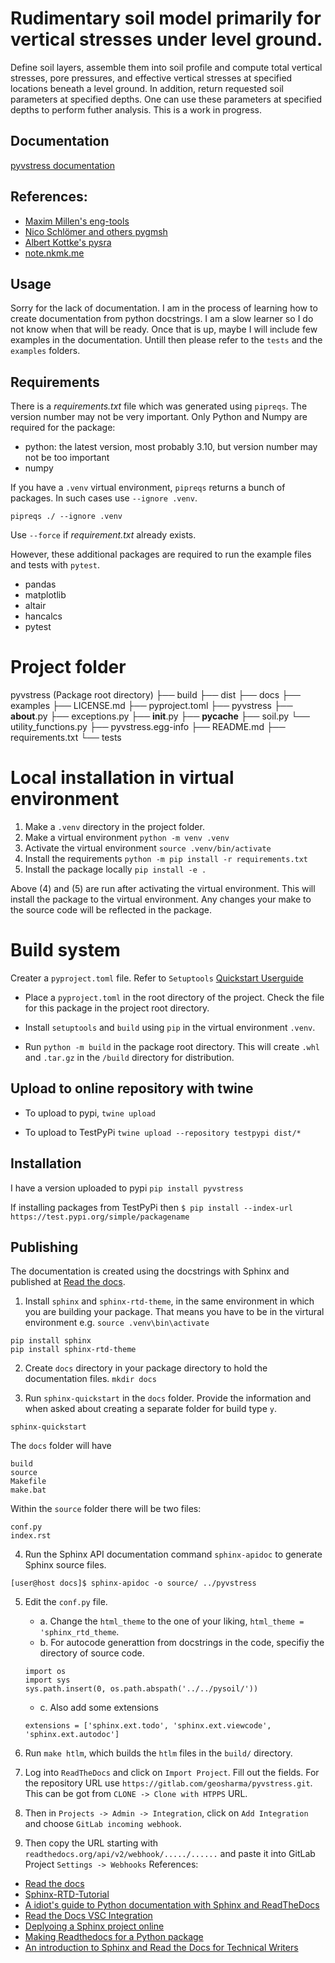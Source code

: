# Rudimentary soil model primarily for vertical stresses under level ground.
Define soil layers, assemble them into soil profile and compute total vertical stresses, pore pressures, and effective vertical stresses at specified locations beneath a level ground. In addition, return requested soil parameters at specified depths. One can use these parameters at specified depths to perform futher analysis. This is a work in progress.

## Documentation
[pyvstress documentation](https://pyvstress.readthedocs.io/en/latest/)


## References:
 - [Maxim Millen's eng-tools](https://github.com/eng-tools)
 - [Nico Schlömer and others pygmsh](https://github.com/nschloe/pygmsh)
 - [Albert Kottke's pysra](https://github.com/arkottke/pysra)
 - [note.nkmk.me](https://note.nkmk.me/en/python-pip-install-requirements/)

## Usage
Sorry for the lack of documentation. I am in the process of learning how to create documentation from python docstrings. I am a slow learner so I do not know when that will be ready. Once that is up, maybe I will include few examples in the documentation. Untill then please refer to the `tests` and the `examples` folders. 

## Requirements
There is a *requirements.txt* file which was generated using `pipreqs`. The version number may not be very important. Only Python and Numpy are required for the package:
 - python: the latest version, most probably 3.10, but version number may not be too important
 - numpy

If you have a `.venv` virtual environment, `pipreqs` returns a bunch of packages. In such cases use `--ignore .venv`.

```
pipreqs ./ --ignore .venv
```
Use `--force` if *requirement.txt* already exists.

However, these additional packages are required to run the example files and tests with `pytest`.
 - pandas
 - matplotlib
 - altair
 - hancalcs
 - pytest

# Project folder
pyvstress (Package root directory)
├── build
├── dist
├── docs
├── examples
├── LICENSE.md
├── pyproject.toml
├── pyvstress
    ├── __about__.py
    ├── exceptions.py
    ├── __init__.py
    ├── __pycache__
    ├── soil.py
    └── utility_functions.py
├── pyvstress.egg-info
├── README.md
├── requirements.txt
└── tests


# Local installation in virtual environment
1. Make a `.venv` directory in the project folder.
2. Make a virtual environment `python -m venv .venv`
3. Activate the virtual environment `source .venv/bin/activate`
4. Install the requirements `python -m pip install -r requirements.txt`
5. Install the package locally `pip install -e .`

Above (4) and (5) are run after activating the virtual environment. This will install the package to the virtual environment. Any changes your make to the source code will be reflected in the package.

# Build system
Creater a `pyproject.toml` file. Refer to `Setuptools` [Quickstart Userguide](https://setuptools.pypa.io/en/latest/userguide/quickstart.html)

- Place a `pyproject.toml` in the root directory of the project. Check the file for this package in the project root directory.

- Install `setuptools` and `build` using `pip` in the virtual environment `.venv`.

- Run `python -m build` in the package root directory. This will create `.whl` and `.tar.gz` in the `/build` directory for distribution. 


## Upload to online repository with twine

- To upload to pypi, `twine upload` 

- To upload to TestPyPi `twine upload --repository testpypi dist/*`


## Installation

I have a version uploaded to pypi `pip install pyvstress`

If installing packages from TestPyPi then `$ pip install --index-url https://test.pypi.org/simple/packagename`

## Publishing
The documentation is created using the docstrings with Sphinx and published at [Read the docs](https://readthedocs.org/).

1. Install `sphinx` and `sphinx-rtd-theme`, in the same environment in which you are building your package. That means you have to be in the virtural environment e.g. `source .venv\bin\activate`

```
pip install sphinx
pip install sphinx-rtd-theme
```

2. Create `docs` directory in your package directory to hold the documentation files.
```mkdir docs```

3. Run `sphinx-quickstart` in the `docs` folder. Provide the information and when asked about creating a separate folder for build type `y`.

```cd docs
sphinx-quickstart
```
The `docs` folder will have
```
build
source
Makefile
make.bat
```
Within the `source` folder there will be two files:

```
conf.py
index.rst
```
4. Run the Sphinx API documentation command `sphinx-apidoc` to generate Sphinx source files.
```
[user@host docs]$ sphinx-apidoc -o source/ ../pyvstress
```
5. Edit the `conf.py` file. 
    - a. Change the `html_theme` to the one of your liking, `html_theme = 'sphinx_rtd_theme`.
    - b. For autocode generattion from docstrings in the code, specifiy the directory of source code.
    ```
    import os
    import sys
    sys.path.insert(0, os.path.abspath('../../pysoil/'))
    ``` 
    - c. Also add some extensions
    ```
    extensions = ['sphinx.ext.todo', 'sphinx.ext.viewcode', 'sphinx.ext.autodoc']
    ```
6. Run `make htlm`, which builds the `htlm` files in the `build/` directory.

7. Log into `ReadTheDocs` and click on `Import Project`. Fill out the fields. For the repository URL use `https://gitlab.com/geosharma/pyvstress.git`. This can be got from `CLONE -> Clone with HTPPS` URL.

8. Then in `Projects -> Admin -> Integration`, click on `Add Integration` and choose `GitLab incoming webhook`.

9. Then copy the URL starting with `readthedocs.org/api/v2/webhook/...../......` and paste it into GitLab Project `Settings -> Webhooks` 
References:
 - [Read the docs](https://readthedocs.org/)
 - [Sphinx-RTD-Tutorial](https://sphinx-rtd-tutorial.readthedocs.io/en/latest/index.html)
 - [A idiot's guide to Python documentation with Sphinx and ReadTheDocs](https://samnicholls.net/2016/06/15/how-to-sphinx-readthedocs/)
 - [Read the Docs VSC Integration](https://docs.readthedocs.io/en/stable/integrations.html#github)
 - [Deplyoing a Sphinx project online](https://www.sphinx-doc.org/en/master/tutorial/deploying.html)
 - [Making Readthedocs for a Python package](https://pennyhow.github.io/blog/making-readthedocs/)
 - [An introduction to Sphinx and Read the Docs for Technical Writers](https://www.ericholscher.com/blog/2016/jul/1/sphinx-and-rtd-for-writers/)